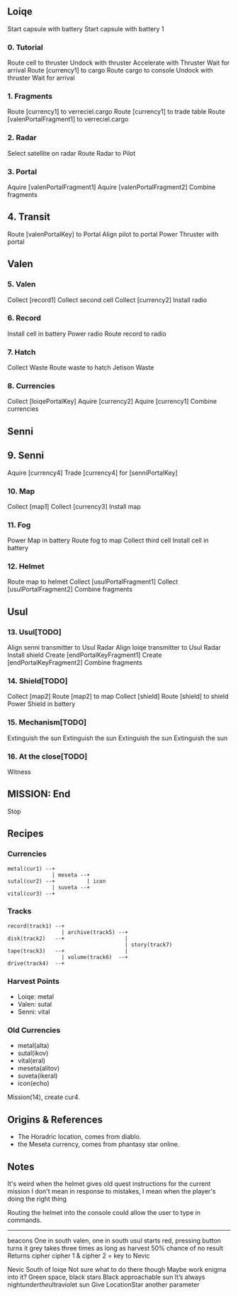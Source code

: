 ## Loiqe

Start capsule with battery
Start capsule with battery 1

### 0. Tutorial

Route cell to thruster
Undock with thruster
Accelerate with Thruster
Wait for arrival
Route [currency1] to cargo
Route cargo to console
Undock with thruster
Wait for arrival

### 1. Fragments
Route [currency1] to verreciel.cargo
Route [currency1] to trade table
Route [valenPortalFragment1] to verreciel.cargo

### 2. Radar
Select satellite on radar
Route Radar to Pilot

### 3. Portal
Aquire [valenPortalFragment1]
Aquire [valenPortalFragment2]
Combine fragments

## 4. Transit
Route [valenPortalKey] to Portal
Align pilot to portal
Power Thruster with portal

## Valen

### 5. Valen
Collect [record1]
Collect second cell
Collect [currency2]
Install radio

### 6. Record
Install cell in battery
Power radio
Route record to radio

### 7. Hatch
Collect Waste
Route waste to hatch
Jetison Waste

### 8. Currencies
Collect [loiqePortalKey]
Aquire [currency2]
Aquire [currency1]
Combine currencies

## Senni

## 9. Senni
Aquire [currency4]
Trade [currency4] for [senniPortalKey]

### 10. Map
Collect [map1]
Collect [currency3]
Install map

### 11. Fog
Power Map in battery
Route fog to map
Collect third cell
Install cell in battery

### 12. Helmet
Route map to helmet
Collect [usulPortalFragment1]
Collect [usulPortalFragment2]
Combine fragments

## Usul 

### 13. Usul[TODO]
Align senni transmitter to Usul Radar
Align loiqe transmitter to Usul Radar
Install shield
Create [endPortalKeyFragment1]
Create [endPortalKeyFragment2]
Combine fragments

### 14. Shield[TODO]
Collect [map2]
Route [map2] to map
Collect [shield]
Route [shield] to shield
Power Shield in battery

### 15. Mechanism[TODO]
Extinguish the sun
Extinguish the sun
Extinguish the sun
Extinguish the sun

### 16. At the close[TODO]

Witness

## MISSION: End
Stop

## Recipes

### Currencies

```
metal(cur1) --+
              | meseta --+
sutal(cur2) --+          | icon
              | suveta --+
vital(cur3) --+
```

### Tracks

```
record(track1) --+
                 | archive(track5) --+
disk(track2)   --+                   |
                                     | story(track7)
tape(track3)   --+                   |
                 | volume(track6)  --+
drive(track4)  --+
```

### Harvest Points

- Loiqe: metal
- Valen: sutal
- Senni: vital

### Old Currencies

- metal(alta)
- sutal(ikov)
- vital(eral)
- meseta(alitov)
- suveta(ikeral)
- icon(echo)

Mission(14), create cur4.

## Origins & References

- The Horadric location, comes from diablo.
- the Meseta currency, comes from phantasy star online.

## Notes

It's weird when the helmet gives old quest instructions for the current mission
  I don't mean in response to mistakes, I mean when the player's doing the right thing

Routing the helmet into the console could allow the user to type in commands.

-------

beacons
  One in south valen, one in south usul
  starts red, pressing button turns it grey
    takes three times as long as harvest
    50% chance of no result
  Returns cipher
  cipher 1 & cipher 2 = key to Nevic

Nevic
  South of loiqe
  Not sure what to do there though
  Maybe work enigma into it?
  Green space, black stars
  Black approachable sun
    It’s always night$under the$ultraviolet sun
    Give LocationStar another parameter
